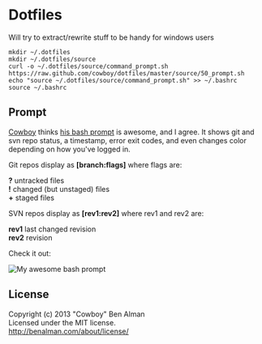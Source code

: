 # Dotfiles

Will try to extract/rewrite stuff to be handy for windows users


    mkdir ~/.dotfiles
    mkdir ~/.dotfiles/source
    curl -o ~/.dotfiles/source/command_prompt.sh https://raw.github.com/cowboy/dotfiles/master/source/50_prompt.sh
    echo "source ~/.dotfiles/source/command_prompt.sh" >> ~/.bashrc
    source ~/.bashrc


## Prompt
[Cowboy](https://github.com/cowboy/dotfiles) thinks [his bash prompt](source/50_prompt.sh) is awesome, and I agree. It shows git and svn repo status, a timestamp, error exit codes, and even changes color depending on how you've logged in.

Git repos display as **[branch:flags]** where flags are:

**?** untracked files  
**!** changed (but unstaged) files  
**+** staged files

SVN repos display as **[rev1:rev2]** where rev1 and rev2 are:

**rev1** last changed revision  
**rev2** revision

Check it out:

![My awesome bash prompt](http://farm8.staticflickr.com/7142/6754488927_563dd73553_b.jpg)


## License
Copyright (c) 2013 "Cowboy" Ben Alman  
Licensed under the MIT license.  
<http://benalman.com/about/license/>
